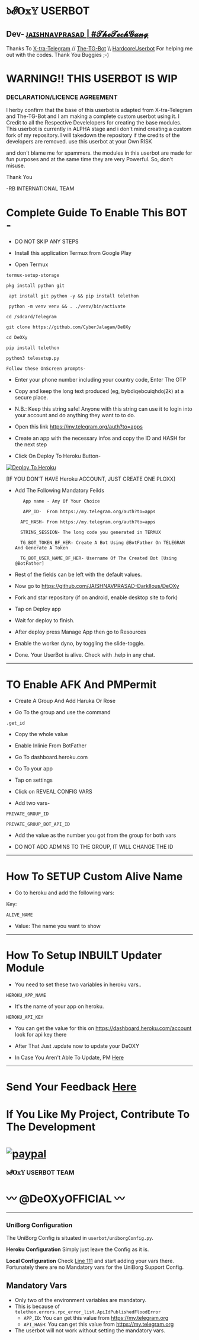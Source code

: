 # 𝔡𝓔𝐎𝕩𝕐 USERBOT
## Dev- [ᴊᴀɪꜱʜɴᴀᴠᴘʀᴀꜱᴀᴅ | #𝓣𝓱𝓮𝓣𝓮𝓬𝓱𝓖𝓪𝓷𝓰](https://t.me/CyberJalagam) 

 Thanks To  [X-tra-Telegram](https://github.com/Dark-Princ3/X-tra-Telegram) // [The-TG-Bot](https://github.com/justaprudev/The-TG-Bot) \\\\ [HardcoreUserbot](https://github.com/Hack12R/HardcoreUserbot) For helping me out with the codes. Thank You Buggies ;-)

 # WARNING!! THIS USERBOT IS WIP

 ### DECLARATION/LICENCE AGREEMENT

I herby confirm that the base of this userbot is adapted from X-tra-Telegram and The-TG-Bot and I am making a complete custom userbot using it. I Credit to all the Respective Develelopers for creating the base modules. This userbot is currently in ALPHA stage and i don't mind creating a custom fork of my repository. I will takedown the repository if the credits of the developers are removed. use this userbot at your Own RISK

and don't blame me for spammers. the modules in this userbot are made for fun purposes and at the same time they are very Powerful. So, don't misuse.

Thank You

-RB INTERNATIONAL TEAM



# Complete Guide To Enable This BOT - 

* DO NOT SKIP ANY STEPS

* Install this application Termux from Google Play



* Open Termux


```
termux-setup-storage
```

```
pkg install python git
```

```
 apt install git python -y && pip install telethon
```

```
 python -m venv venv && . ./venv/bin/activate
```

```
cd /sdcard/Telegram
```

```
git clone https://github.com/CyberJalagam/DeOXy
```

```
cd DeOXy
```

```
pip install telethon
```

```
python3 telesetup.py
```

```
Follow these OnScreen prompts-
```


* Enter your phone number including your country code, Enter The OTP

* Copy and keep the long text produced (eg, bybdiqebcuiqhdoj2k) at a secure place.





* N.B.: Keep this string safe! Anyone with this string can use it to login into your account and do anything they want to to do.



*  Open this link https://my.telegram.org/auth?to=apps



* Create an app with the necessary infos and copy the ID and HASH for the next step



* Click On Deploy To Heroku Button-

[![Deploy To Heroku](https://www.herokucdn.com/deploy/button.svg)](https://heroku.com/deploy)


[IF YOU DON'T HAVE Heroku ACCOUNT, JUST CREATE ONE PLOXX]



* Add The Following Mandatory Feilds

         App name - Any Of Your Choice

         APP_ID-  From https://my.telegram.org/auth?to=apps

        API_HASH- From https://my.telegram.org/auth?to=apps

        STRING_SESSION- The long code you generated in TERMUX

        TG_BOT_TOKEN_BF_HER- Create A Bot Using @BotFather On TELEGRAM And Generate A Token

        TG_BOT_USER_NAME_BF_HER- Username Of The Created Bot [Using @BotFather]

* Rest of the fields can be left with the default values.



* Now go to https://github.com/JAISHNAVPRASAD-DarklIous/DeOXy

* Fork and star repository (if on android, enable desktop site to fork)

 

* Tap on Deploy app



* Wait for deploy to finish.



* After deploy press Manage App then go to Resources



* Enable the worker dyno, by toggling the slide-toggle.



* Done. Your UserBot is alive. Check with .help in any chat.

------------------------------------------------------------------------------------------------------------------------

# TO Enable AFK And PMPermit

* Create A Group And Add Haruka Or Rose

* Go To the group and use the command 
```
.get_id
```

* Copy the whole value

* Enable Inlinie From BotFather

* Go To dashboard.heroku.com

* Go To your app

* Tap on settings

* Click on REVEAL CONFIG VARS

* Add two vars- 
```
PRIVATE_GROUP_ID 
```
```
PRIVATE_GROUP_BOT_API_ID
```

* Add the value as the number you got from the group for both vars

* DO NOT ADD ADMINS TO THE GROUP, IT WILL CHANGE THE ID



------------------------------------------------------------------------------------------------------------------------

# How To SETUP Custom Alive Name

* Go to heroku and add the following vars: 

Key: 
```
ALIVE_NAME
```
* Value: The name you want to show

------------------------------------------------------------------------------------------------------------------------

# How To Setup INBUILT Updater Module

* You need to set these two variables in heroku vars.. 


```
HEROKU_APP_NAME
```
* It's the name of your app on heroku. 


```
HEROKU_API_KEY
```
* You can get the value for this on https://dashboard.heroku.com/account look for api key there

* After That Just .update now to update your DeOXY

* In Case You Aren't Able To Update, PM [Here](https://t.me/MrMobTech_Bot)

------------------------------------------------------------------------------------------------------------------------



# Send Your Feedback [Here](https://t.me/MrMobTech_Bot)

# If You Like My Project, Contribute To The Development

# [![paypal](https://www.paypalobjects.com/en_US/i/btn/btn_donateCC_LG.gif)](https://www.paypal.me/RBINTERNATIONALNET)



   ### 𝔡𝓔𝐎𝕩𝕐 USERBOT TEAM





 # 〰️ @DeOXyOFFICIAL 〰️

----------------------------------------------------------------------------------------------------------------------------------------



### UniBorg Configuration

The UniBorg Config is situated in `userbot/uniborgConfig.py`.

**Heroku Configuration**
Simply just leave the Config as it is.

**Local Configuration**
Check [Line 111](https://github.com/Total-Noob-69/X-tra-Telegram/blob/master/userbot/uniborgConfig.py#L111) and start adding your vars there.
Fortunately there are no Mandatory vars for the UniBorg Support Config.

## Mandatory Vars

- Only two of the environment variables are mandatory.
- This is because of `telethon.errors.rpc_error_list.ApiIdPublishedFloodError`
    - `APP_ID`:   You can get this value from https://my.telegram.org
    - `API_HASH`:   You can get this value from https://my.telegram.org
- The userbot will not work without setting the mandatory vars.
